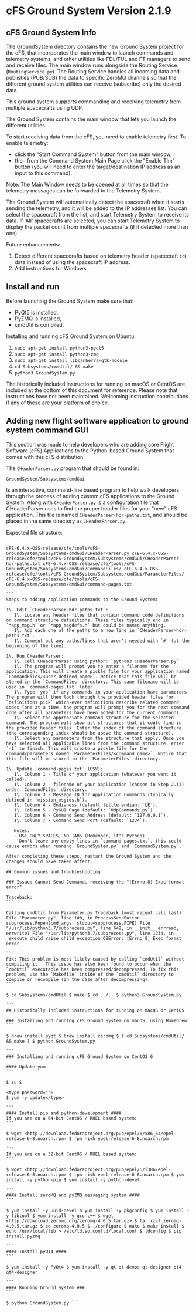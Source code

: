 # cFS Ground System Version 2.1.9

## cFS Ground System Info

The GroundSystem directory contains the new Ground System project for the cFS, that incorporates the main window to launch commands and telemetry systems, and other utilities like FDL/FUL and FT managers to send and receive files. The main window runs alongside the Routing Service (`RoutingService.py`). The Routing Service handles all incoming data and publishes (PUB/SUB) the data to specific ZeroMQ channels so that the different ground system utilities can receive (subscribe) only the desired data.

This ground system supports commanding and receiving telemetry from multiple spacecrafts using UDP.

The Ground System contains the main window that lets you launch the different utilities.

To start receiving data from the cFS, you need to enable telemetry first. To enable telemetry:

- click the "Start Command System" button from the main window,
- then from the Command System Main Page click the "Enable Tlm" button (you will need to enter the target/destination IP address as an input to this command).

Note: The Main Window needs to be opened at all times so that the telemetry messages can be forwarded to the Telemetry System.

The Ground System will automatically detect the spacecraft when it starts sending the telemetry, and it will be added to the IP addresses list. You can select the spacecraft from the list, and start Telemetry System to receive its data. If 'All' spacecrafts are selected, you can start Telemetry System to display the packet count from multiple spacecrafts (if it detected more than one).

Future enhancements:

1. Detect different spacecrafts based on telemetry header (spacecraft `id`) data instead of using the spacecraft IP address.
2. Add instructions for Windows.

## Install and run

Before launching the Ground System make sure that:
- PyQt5 is installed,
- PyZMQ is installed,
- cmdUtil is compiled.

Installing and running cFS Ground System on Ubuntu:

1. ```sudo apt-get install python3-pyqt5```
1. ```sudo apt-get install python3-zmq```
1. ```sudo apt-get install libcanberra-gtk-module```
1. ```cd Subsystems/cmdUtil/ && make```
1. ```python3 GroundSystem.py```

The historically included instructions for running on macOS or CentOS are included at the bottom of this document for reference. Please note that instructions have not been maintained. Welcoming instruction contributions if any of these are your platform of choice.

## Adding new flight software application to ground system command GUI

This section was made to help developers who are adding core Flight Software (cFS) Applications to the Python-based Ground System that comes with this cFS distribution.

The `CHeaderParser.py` program that should be found in:

```GroundSystem/Subsystems/cmdGui```

Is an interactive, command-line based program to help walk developers through the process of adding custom cFS applications to the Ground System. Along with `CHeaderParser.py` is a configuration file that CHeaderParser uses to find the proper header files for your "new" cFS application. This file is named `CHeaderParser-hdr-paths.txt`, and should be placed in the same directory as `CHeaderParser.py`.

Expected file structure:
````

cFE-6.4.x-OSS-release/cfe/tools/cFS-GroundSystem/Subsystems/cmdGui/CHeaderParser.py cFE-6.4.x-OSS-release/cfe/tools/cFS-GroundSystem/Subsystems/cmdGui/CHeaderParser-hdr-paths.txt cFE-6.4.x-OSS-release/cfe/tools/cFS-GroundSystem/Subsystems/cmdGui/CommandFiles/ cFE-6.4.x-OSS-release/cfe/tools/cFS-GroundSystem/Subsystems/cmdGui/ParameterFiles/ cFE-6.4.x-OSS-release/cfe/tools/cFS-GroundSystem/Subsystems/cmdGui/command-pages.txt

```
Steps to adding application commands to the Ground System:

1\. Edit `CHeaderParser-hdr-paths.txt`:
   1\. Locate any header files that contain command code definitions or command structure definitions. These files typically end in `*app_msg.h` or `*app_msgdefs.h` but could be named anything.
   1\. Add each one of the paths to a new line in `CHeaderParser-hdr-paths.txt`.
   1\. Comment out any paths/lines that aren't needed with `#` (at the beginning of the line).

1\. Run CHeaderParser:
   1\. Call CHeaderParser using python: `python3 CHeaderParser.py`
   1\. The program will prompt you to enter a filename for the application. This will create a pickle file for your application named `CommandFiles/<user_defined_name>`. Notice that this file will be stored in the `CommandFiles` directory. This same filename will be used in `command-pages.txt` later.
   1\. Type `yes` if any commands in your application have parameters. The program will then look through the provided header files for `definitions.pick` which-ever definitions describe related command codes (one at a time, the program will prompt you for the next command code after all parameters have been added for the current command).
   1\. Select the appropriate command structure for the selected command. The program will show all structures that it could find in the provided header files. Enter the index of the command structure (the corresponding index should be above the command structure).
   1\. Select any parameters from the structure that apply. Once you have selected all applicable lines from the command structure, enter `-1` to finish. This will create a pickle file for the command/parameters named `ParameterFiles/<command_name>`. Notice that this file will be stored in the `ParameterFiles` directory.

1\. Update `command-pages.txt` (CSV):
   1\. Column 1 - Title of your application (whatever you want it called).
   1\. Column 2 - filename of your application (chosen in Step 2.ii) under `CommandFiles` directory.
   1\. Column 3 - Message ID for Application Commands (typically defined in `mission_msgids.h`).
   1\. Column 4 - Endianess (default little endian: `LE`).
   1\. Column 5 - PyGUI Page (default: `UdpCommands.py`).
   1\. Column 6 - Command Send Address (default: `127.0.0.1`).
   1\. Column 7 - Command Send Port (default: `1234`).

   Notes:
   - USE ONLY SPACES, NO TABS (Remember, it's Python).
   - Don't leave any empty lines in `command-pages.txt`, this could cause errors when running `GroundSystem.py` and `CommandSystem.py`.

After completing these steps, restart the Ground System and the changes should have taken affect.

## Common issues and troubleshooting

### Issue: Cannot Send Command, receiving the "[Errno 8] Exec format error"

Traceback:
```

Calling cmdUtil from Parameter.py Traceback (most recent call last): File "Parameter.py", line 100, in ProcessSendButton subprocess.Popen(cmd_args, stdout=subprocess.PIPE) File "/usr/lib/python3.7/subprocess.py", line 642, in __init__ errread, errwrite) File "/usr/lib/python3.7/subprocess.py", line 1234, in _execute_child raise child_exception OSError: [Errno 8] Exec format error

```
Fix: This problem is most likely caused by calling `cmdUtil` without compiling it.  This issue has also been found to occur when the `cmdUtil` executable has been compressed/decompressed. To fix this problem, use the `Makefile` inside of the `cmdUtil` directory to compile or recompile (in the case after decompressing).
```

$ cd Subsystems/cmdUtil $ make $ cd ../.. $ python3 GroundSystem.py

```
## Historically included instructions for running on macOS or CentOS

### Installing and running cFS Ground System on macOS, using Homebrew
```

$ brew install pyqt $ brew install zeromq $ ( cd Subsystems/cmdUtil/ && make ) $ python GroundSystem.py

```
### Installing and running cFS Ground System on CentOS 6

#### Update yum
```

$ su $

<type password="">
$ yum -y update</type>

```
#### Install pip and python-development ####
If you are on a 64-bit CentOS / RHEL based system:
```

$ wget <http://download.fedoraproject.org/pub/epel/6/x86_64/epel-release-6-8.noarch.rpm> $ rpm -ivh epel-release-6-8.noarch.rpm

```
If you are on a 32-bit CentOS / RHEL based system:
```

$ wget <http://download.fedoraproject.org/pub/epel/6/i386/epel-release-6-8.noarch.rpm> $ rpm -ivh epel-release-6-8.noarch.rpm $ yum install -y python-pip $ yum install -y python-devel

```
#### Install zeroMQ and pyZMQ messaging system ####
```

$ yum install -y uuid-devel $ yum install -y pkgconfig $ yum install -y libtool $ yum install -y gcc-c++ $ wget <http://download.zeromq.org/zeromq-4.0.5.tar.gz> $ tar xzvf zeromq-4.0.5.tar.gz $ cd zeromq-4.0.5 $ ./configure $ make $ make install $ echo /usr/local/lib > /etc/ld.so.conf.d/local.conf $ ldconfig $ pip install pyzmq

```
#### Install pyQT4 ####
```

$ yum install -y PyQt4 $ yum install -y qt qt-demos qt-designer qt4 qt4-designer

```
#### Running Ground System ###
```

$ python GroundSystem.py ```
